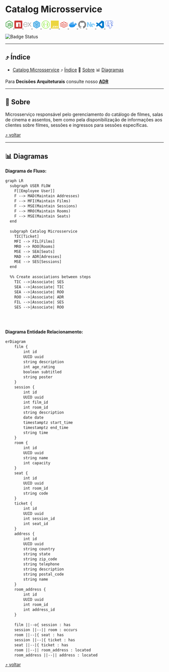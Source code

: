 # Catalog Microsservice
[<img src="../../docs/images/icons/nodedotjs.svg" width="25px" height="25px" title="Node.js" alt="Node.js"> <img src="../../docs/images/icons/npm.svg" width="25px" height="25px" alt="npm" title="npm"> <img src="../../docs/images/icons/express.svg" width="25px" height="25px" title="Express" alt="Express"> <img src="../../docs/images/icons/sequelize.svg" width="25px" height="25px" alt="Sequelize" title="Sequelize"> <img src="../../docs/images/icons/swagger.svg" width="25px" height="25px" title="Swagger" alt="Swagger"> <img src="../../docs/images/icons/dotenv.svg" width="25px" height="25px" title="Dotenv" alt="Dotenv"> <img src="../../docs/images/icons/redis.svg" width="25px" height="25px" title="Redis" alt="Redis"> <img src="../../docs/images/icons/docker.svg" width="25px" height="25px" alt="Docker" title="Docker"> <img src="../../docs/images/icons/github.svg" width="25px" height="25px" alt="GitHub" title="GitHub"> <img src="../../docs/images/icons/nx.svg" width="25px" height="25px" alt="NX" title="NX"> <img src="../../docs/images/icons/visualstudiocode.svg" width="25px" height="25px" alt="vscode" title="vscode"> <img src="../../docs/images/icons/postgresql.svg" width="25px" height="25px" alt="postgresql" title="postgresql"> ](#projeto-de-estudo-nodejs-e-typescript)

![Badge Status](https://img.shields.io/badge/STATUS-EM_DESENVOLVIMENTO-green)

<!-- [Nx Monorepo for Building Microservices -- Getting started #01](https://www.youtube.com/watch?v=NtdGXeiP9mE)-->

---


<a id="indice"></a>
## :arrow_heading_up: Índice
<!--ts-->

- [Catalog Microsservice](#catalog-microsservice)
  :arrow_heading_up: [Índice](#arrow_heading_up-índice)
  :green_book: [Sobre](#green_book-sobre)
  :bar_chart: [Diagramas](#bar_chart-diagramas)

Para **Decisões Arquiteturais** consulte nosso **[ADR](./ADR.md)**

---
<a id="sobre"></a>
## :green_book: Sobre
Microsserviço responsável pelo gerenciamento do catálogo de filmes, salas de cinema e assentos, bem como pela disponibilização de informações aos clientes sobre filmes, sessões e  ingressos para sessões específicas. 

[:arrow_heading_up: voltar](#indice)

---
<a id="diagrama"></a>
## :bar_chart: Diagramas

**Diagrama de Fluxo:**

```mermaid
graph LR
  subgraph USER FLOW
    F[[Employee User]]
    F --> MAD(Maintain Addresses)
    F --> MFI(Maintain Films)
    F --> MSE(Maintain Sessions)
    F --> MRO(Maintain Rooms)
    F --> MSE(Maintain Seats)
  end

  subgraph Catalog Microsservice
    TIC[Ticket]
    MFI --> FIL[Films]
    MRO --> ROO[Rooms]
    MSE --> SEA[Seats]
    MAD --> ADR[Adresses]
    MSE --> SES[Sessions]
  end

  %% Create associations between steps
    TIC -->|Associate| SES
    SEA -->|Associate| TIC
    SEA -->|Associate| ROO
    ROO -->|Associate| ADR
    FIL -->|Associate| SES
    SES -->|Associate| ROO
```
<br/><br/>

**Diagrama Entidade Relacionamento:**

```mermaid
erDiagram 
    film {
        int id
        UUID uuid
        string description
        int age_rating
        boolean subtitled
        string poster
    }
    session {
        int id
        UUID uuid
        int film_id
        int room_id
        string description
        date date
        timestamptz start_time
        timestamptz end_time
        string time
    }
    room {
        int id
        UUID uuid
        string name
        int capacity
    }
    seat {
        int id
        UUID uuid
        int room_id
        string code
    }
    ticket {
        int id
        UUID uuid
        int session_id
        int seat_id
    }
    address {
        int id
        UUID uuid
        string country
        string state
        string zip_code
        string telephone
        string description
        string postal_code
        string name
    }
    room_address {
        int id
        UUID uuid
        int room_id
        int address_id
    }

    film ||--o{ session : has
    session ||--|| room : occurs
    room ||--|{ seat : has
    session ||--|{ ticket : has
    seat ||--|{ ticket : has
    room ||--|| room_address : located
    room_address ||--|| address : located
```

[:arrow_heading_up: voltar](#indice)
